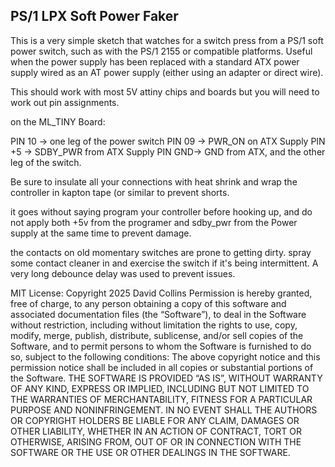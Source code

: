 PS/1 LPX Soft Power Faker
-------------------------
This is a very simple sketch that watches for a switch press from a PS/1 soft
power switch, such as with the PS/1 2155 or compatible platforms. Useful when
the power supply has been replaced with a standard ATX power supply wired as
an AT power supply (either using an adapter or direct wire).

This should work with most 5V attiny chips and boards but you will need to work
out pin assignments.

on the ML_TINY Board:

PIN 10 -> one leg of the power switch
PIN 09 -> PWR_ON on ATX Supply
PIN +5 -> SDBY_PWR from ATX Supply
PIN GND-> GND from ATX, and the other leg of the switch.

Be sure to insulate all your connections with heat shrink and wrap the
controller in kapton tape (or similar to prevent shorts.

it goes without saying program your controller before hooking up, and
do not apply both +5v from the programer and sdby_pwr from the Power
supply at the same time to prevent damage.

the contacts on old momentary switches are prone to getting dirty.
spray some contact cleaner in and exercise the switch if it's being
intermittent.  A very long debounce delay was used to prevent issues.

MIT License:
Copyright 2025 David Collins
Permission is hereby granted, free of charge, to any person
obtaining a copy of this software and associated documentation
files (the “Software”), to deal in the Software without restriction,
including without limitation the rights to use, copy, modify,
merge, publish, distribute, sublicense, and/or sell copies of the
Software, and to permit persons to whom the Software is
furnished to do so, subject to the following conditions:
The above copyright notice and this permission notice shall be
included in all copies or substantial portions of the Software.
THE SOFTWARE IS PROVIDED “AS IS”, WITHOUT WARRANTY
OF ANY KIND, EXPRESS OR IMPLIED, INCLUDING BUT NOT
LIMITED TO THE WARRANTIES OF MERCHANTABILITY,
FITNESS FOR A PARTICULAR PURPOSE AND
NONINFRINGEMENT. IN NO EVENT SHALL THE AUTHORS OR
COPYRIGHT HOLDERS BE LIABLE FOR ANY CLAIM, DAMAGES
OR OTHER LIABILITY, WHETHER IN AN ACTION OF CONTRACT,
TORT OR OTHERWISE, ARISING FROM, OUT OF OR IN
CONNECTION WITH THE SOFTWARE OR THE USE OR OTHER
DEALINGS IN THE SOFTWARE.
